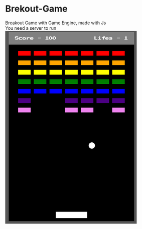 # Brekout-Game
Breakout Game with Game Engine, made with Js
<br>
You need a server to run
<br>
![Breakout Game](breakout.png)
